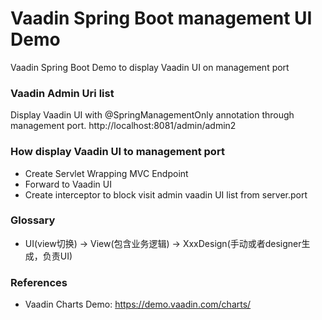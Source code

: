 Vaadin Spring Boot management UI Demo
=====================================

Vaadin Spring Boot Demo to display Vaadin UI on management port

### Vaadin Admin Uri list

Display Vaadin UI with @SpringManagementOnly annotation through management port. http://localhost:8081/admin/admin2

### How display Vaadin UI to management port

* Create Servlet Wrapping  MVC Endpoint
* Forward to Vaadin UI
* Create interceptor to block visit admin vaadin UI list from server.port

### Glossary

* UI(view切换) -> View(包含业务逻辑) -> XxxDesign(手动或者designer生成，负责UI)


### References

* Vaadin Charts Demo:  https://demo.vaadin.com/charts/